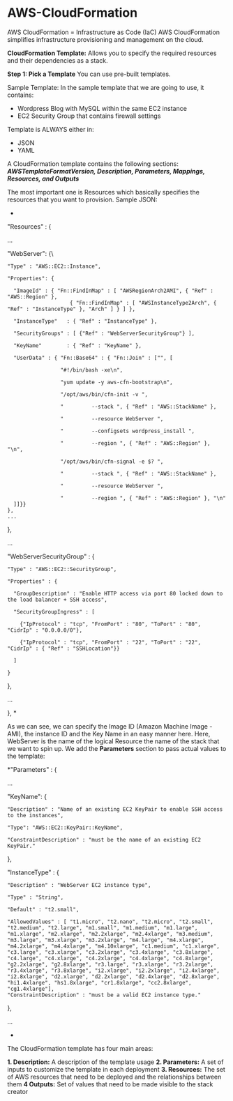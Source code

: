 # AWS-CloudFormation
AWS CloudFormation = Infrastructure as Code (IaC)
AWS CloudFormation simplifies infrastructure provisioning and management on the cloud.

__CloudFormation Template:__ Allows you to specify the required resources and their dependencies as a stack.

__Step 1: Pick a Template__
You can use pre-built templates.

Sample Template: In the sample template that we are going to use, it contains:
 - Wordpress Blog with MySQL within the same EC2 instance
 - EC2 Security Group that contains firewall settings 
 
 Template is ALWAYS either in:
 
  - JSON
  - YAML
 
 A CloudFormation template contains the following sections: __*AWSTemplateFormatVersion, Description, Parameters, Mappings, Resources, and Outputs*__
 
 The most important one is Resources which basically specifies the resources that you want to provision. Sample JSON:
 
 *
  "Resources" : {
  
  ...
  
  "WebServer": {\
  
    "Type" : "AWS::EC2::Instance",
    
    "Properties": {
    
      "ImageId" : { "Fn::FindInMap" : [ "AWSRegionArch2AMI", { "Ref" : "AWS::Region" },
                        { "Fn::FindInMap" : [ "AWSInstanceType2Arch", { "Ref" : "InstanceType" }, "Arch" ] } ] },
                        
      "InstanceType"   : { "Ref" : "InstanceType" },
      
      "SecurityGroups" : [ {"Ref" : "WebServerSecurityGroup"} ],
      
      "KeyName"        : { "Ref" : "KeyName" },
      
      "UserData" : { "Fn::Base64" : { "Fn::Join" : ["", [
      
                     "#!/bin/bash -xe\n",
                     
                     "yum update -y aws-cfn-bootstrap\n",

                     "/opt/aws/bin/cfn-init -v ",
                     
                     "         --stack ", { "Ref" : "AWS::StackName" },
                     
                     "         --resource WebServer ",
                     
                     "         --configsets wordpress_install ",
                     
                     "         --region ", { "Ref" : "AWS::Region" }, "\n",

                     "/opt/aws/bin/cfn-signal -e $? ",
                     
                     "         --stack ", { "Ref" : "AWS::StackName" },
                     
                     "         --resource WebServer ",
                     
                     "         --region ", { "Ref" : "AWS::Region" }, "\n"
      ]]}}
    },
    ...
  },
  
  ...  
  
  "WebServerSecurityGroup" : {
  
    "Type" : "AWS::EC2::SecurityGroup",
    
    "Properties" : {
    
      "GroupDescription" : "Enable HTTP access via port 80 locked down to the load balancer + SSH access",
      
      "SecurityGroupIngress" : [
      
        {"IpProtocol" : "tcp", "FromPort" : "80", "ToPort" : "80", "CidrIp" : "0.0.0.0/0"},
        
        {"IpProtocol" : "tcp", "FromPort" : "22", "ToPort" : "22", "CidrIp" : { "Ref" : "SSHLocation"}}
        
      ]
    
    }
    
  
  },
  
  ...    

},
*

As we can see, we can specify the Image ID (Amazon Machine Image - AMI), the instance ID and the Key Name in an easy manner here. Here, WebServer is the name of the logical Resource the name of the stack that we want to spin up. We add the __Parameters__ section to pass actual values to the template:

*"Parameters" : {

  ...
  
  "KeyName": {
  
    "Description" : "Name of an existing EC2 KeyPair to enable SSH access to the instances",
    
    "Type": "AWS::EC2::KeyPair::KeyName",
    
    "ConstraintDescription" : "must be the name of an existing EC2 KeyPair."
    
  },

  "InstanceType" : {
  
    "Description" : "WebServer EC2 instance type",
    
    "Type" : "String",
    
    "Default" : "t2.small",
    
    "AllowedValues" : [ "t1.micro", "t2.nano", "t2.micro", "t2.small", "t2.medium", "t2.large", "m1.small", "m1.medium", "m1.large", "m1.xlarge", "m2.xlarge", "m2.2xlarge", "m2.4xlarge", "m3.medium", "m3.large", "m3.xlarge", "m3.2xlarge", "m4.large", "m4.xlarge", "m4.2xlarge", "m4.4xlarge", "m4.10xlarge", "c1.medium", "c1.xlarge", "c3.large", "c3.xlarge", "c3.2xlarge", "c3.4xlarge", "c3.8xlarge", "c4.large", "c4.xlarge", "c4.2xlarge", "c4.4xlarge", "c4.8xlarge", "g2.2xlarge", "g2.8xlarge", "r3.large", "r3.xlarge", "r3.2xlarge", "r3.4xlarge", "r3.8xlarge", "i2.xlarge", "i2.2xlarge", "i2.4xlarge", "i2.8xlarge", "d2.xlarge", "d2.2xlarge", "d2.4xlarge", "d2.8xlarge", "hi1.4xlarge", "hs1.8xlarge", "cr1.8xlarge", "cc2.8xlarge", "cg1.4xlarge"],
    "ConstraintDescription" : "must be a valid EC2 instance type."
    
  },
  
...

*

The CloudFormation template has four main areas:

__1. Description:__ A description of the template usage
__2. Parameters:__ A set of inputs to customize the template in each deployment
__3. Resources:__ The set of AWS resources that need to be deployed and the relationships between them
__4 Outputs:__ Set of values that need to be made visible to the stack creator




